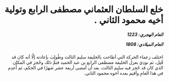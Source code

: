 <h1 dir="rtl">خلع السلطان العثماني مصطفى الرابع وتولية أخيه محمود الثاني .</h1>

<h5 dir="rtl">العام الهجري:  1223

العام الميلادي: 1808

</h5>

<p dir="rtl">اختلف زعماء الحركة التي أطاحت بالخليفة سليم الثالث وطُولِبَ بإعادته إلَّا أنه كان قد قُتِل، ثم نودِيَ بعزل الخليفة مصطفى الرابع بن عبد الحميد فتمَّ ذلك وحُجز في المكان الذي كان قد حُجز فيه سليم الثالث، بعد أن أمضى أربعة عشر شهرًا في الحكم، ثم أُعدِم في هذا العامِ وأقيم بعده أخوه محمود الثاني.</p></br>
